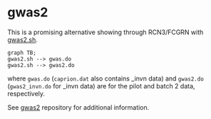 # gwas2

This is a promising alternative showing through RCN3/FCGRN with [gwas2.sh](gwas2.sh).

```mermaid
graph TB;
gwas2.sh --> gwas.do
gwas2.sh --> gwas2.do
```

where `gwas.do` (`caprion.dat` also contains _invn data) and `gwas2.do` (`gwas2_invn.do` for _invn data) are for the pilot and batch 2 data, respectively.

See [gwas2](https://jinghuazhao.github.io/gwas2/) repository for additional information.
